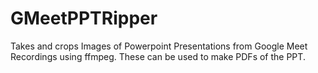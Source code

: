 # GMeetPPTRipper
Takes and crops Images of Powerpoint Presentations from Google Meet Recordings using ffmpeg. These can be used to make PDFs of the PPT.
